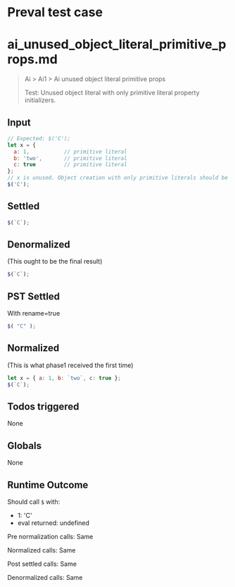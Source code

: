 # Preval test case

# ai_unused_object_literal_primitive_props.md

> Ai > Ai1 > Ai unused object literal primitive props
>
> Test: Unused object literal with only primitive literal property initializers.

## Input

`````js filename=intro
// Expected: $('C');
let x = {
  a: 1,           // primitive literal
  b: 'two',       // primitive literal
  c: true         // primitive literal
};
// x is unused. Object creation with only primitive literals should be side-effect free and removable.
$('C');
`````


## Settled


`````js filename=intro
$(`C`);
`````


## Denormalized
(This ought to be the final result)

`````js filename=intro
$(`C`);
`````


## PST Settled
With rename=true

`````js filename=intro
$( "C" );
`````


## Normalized
(This is what phase1 received the first time)

`````js filename=intro
let x = { a: 1, b: `two`, c: true };
$(`C`);
`````


## Todos triggered


None


## Globals


None


## Runtime Outcome


Should call `$` with:
 - 1: 'C'
 - eval returned: undefined

Pre normalization calls: Same

Normalized calls: Same

Post settled calls: Same

Denormalized calls: Same
